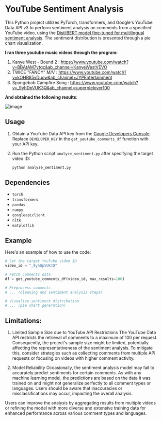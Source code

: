 
# YouTube Sentiment Analysis

This Python project utilizes PyTorch, transformers, and Google's YouTube Data API v3 to perform sentiment analysis on comments from a specified YouTube video, using the [DistilBERT model fine-tuned for multilingual sentiment analysis](https://huggingface.co/lxyuan/distilbert-base-multilingual-cased-sentiments-student). The sentiment distribution is presented through a pie chart visualization.


**I ran three youtube music videos through the program:**
1. Kanye West - Bound 2 : https://www.youtube.com/watch?v=BBAtAM7vtgc&ab_channel=KanyeWestVEVO
2. TWICE "FANCY" M/V : https://www.youtube.com/watch?v=kOHB85vDuow&ab_channel=JYPEntertainment
3. Spongebob Campfire Song :  https://www.youtube.com/watch?v=_9yhDpVUK3Q&ab_channel=superpielover100

**And obtained the following results:**

![image](https://github.com/aidannguyen23/Youtube-Sentiment-Analysis/assets/34725584/b1bc3278-7671-43ed-9296-339565bc71c5)

## Usage <a name="usage"></a>

1. Obtain a YouTube Data API key from the [Google Developers Console](https://console.developers.google.com/). Replace `DEVELOPER_KEY` in the `get_youtube_comments_df` function with your API key.

2. Run the Python script `analyze_sentiment.py` after specifying the target video ID:
    ```bash
    python analyze_sentiment.py
    ```

## Dependencies <a name="dependencies"></a>

- `torch`
- `transformers`
- `pandas`
- `numpy`
- `googleapiclient`
- `nltk`
- `matplotlib`

## Example <a name="example"></a>

Here's an example of how to use the code:

```python
# Set the target YouTube video ID
video_id = "_9yhDpVUK3Q"

# Fetch comments data
df = get_youtube_comments_df(video_id, max_results=100)

# Preprocess comments
# ... (cleaning and sentiment analysis steps)

# Visualize sentiment distribution
# ... (pie chart generation)
```
## Limitations:

1. Limited Sample Size due to YouTube API Restrictions
The YouTube Data API restricts the retrieval of comments to a maximum of 100 per request. Consequently, the project's sample size might be limited, potentially affecting the representativeness of the sentiment analysis. To mitigate this, consider strategies such as collecting comments from multiple API requests or focusing on videos with higher comment activity.

2. Model Reliability
Occasionally, the sentiment analysis model may fail to accurately predict sentiments for certain comments. As with any machine learning model, the predictions are based on the data it was trained on and might not generalize perfectly to all comment types or languages. Users should be aware that inaccuracies or misclassifications may occur, impacting the overall analysis.

Users can improve the analysis by aggregating results from multiple videos or refining the model with more diverse and extensive training data for enhanced performance across various comment types and languages.

